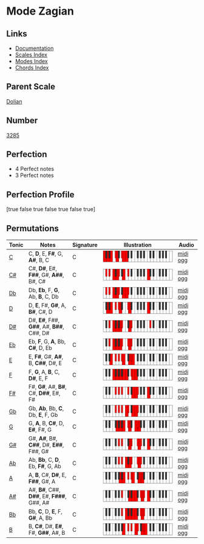 # Mode Zagian

## Links

- [Documentation](index.md)
- [Scales Index](Scales.md)
- [Modes Index](Modes.md)
- [Chords Index](Chords.md)

## Parent Scale

[Dolian](ScaleDolian.md)

## Number

[3285](https://ianring.com/musictheory/scales/3285)

## Perfection

- 4 Perfect notes
- 3 Perfect notes

## Perfection Profile

[true false true false true false true]

## Permutations

| Tonic | Notes | Signature | Illustration | Audio |
|-------|-------|-----------|--------------|-------|
| [C](ModeCNaturalZagian.md) | C, **D**, E, **F#**, G, **A#**, B, C | C | ![CNaturalZagian](ModeCNaturalZagian.png) | [midi](ModeCNaturalZagian.mid) [ogg](ModeCNaturalZagian.ogg) |
| [C#](ModeCSharpZagian.md) | C#, **D#**, E#, **F##**, G#, **A##**, B#, C# | C | ![CSharpZagian](ModeCSharpZagian.png) | [midi](ModeCSharpZagian.mid) [ogg](ModeCSharpZagian.ogg) |
| [Db](ModeDFlatZagian.md) | Db, **Eb**, F, **G**, Ab, **B**, C, Db | C | ![DFlatZagian](ModeDFlatZagian.png) | [midi](ModeDFlatZagian.mid) [ogg](ModeDFlatZagian.ogg) |
| [D](ModeDNaturalZagian.md) | D, **E**, F#, **G#**, A, **B#**, C#, D | C | ![DNaturalZagian](ModeDNaturalZagian.png) | [midi](ModeDNaturalZagian.mid) [ogg](ModeDNaturalZagian.ogg) |
| [D#](ModeDSharpZagian.md) | D#, **E#**, F##, **G##**, A#, **B##**, C##, D# | C | ![DSharpZagian](ModeDSharpZagian.png) | [midi](ModeDSharpZagian.mid) [ogg](ModeDSharpZagian.ogg) |
| [Eb](ModeEFlatZagian.md) | Eb, **F**, G, **A**, Bb, **C#**, D, Eb | C | ![EFlatZagian](ModeEFlatZagian.png) | [midi](ModeEFlatZagian.mid) [ogg](ModeEFlatZagian.ogg) |
| [E](ModeENaturalZagian.md) | E, **F#**, G#, **A#**, B, **C##**, D#, E | C | ![ENaturalZagian](ModeENaturalZagian.png) | [midi](ModeENaturalZagian.mid) [ogg](ModeENaturalZagian.ogg) |
| [F](ModeFNaturalZagian.md) | F, **G**, A, **B**, C, **D#**, E, F | C | ![FNaturalZagian](ModeFNaturalZagian.png) | [midi](ModeFNaturalZagian.mid) [ogg](ModeFNaturalZagian.ogg) |
| [F#](ModeFSharpZagian.md) | F#, **G#**, A#, **B#**, C#, **D##**, E#, F# | C | ![FSharpZagian](ModeFSharpZagian.png) | [midi](ModeFSharpZagian.mid) [ogg](ModeFSharpZagian.ogg) |
| [Gb](ModeGFlatZagian.md) | Gb, **Ab**, Bb, **C**, Db, **E**, F, Gb | C | ![GFlatZagian](ModeGFlatZagian.png) | [midi](ModeGFlatZagian.mid) [ogg](ModeGFlatZagian.ogg) |
| [G](ModeGNaturalZagian.md) | G, **A**, B, **C#**, D, **E#**, F#, G | C | ![GNaturalZagian](ModeGNaturalZagian.png) | [midi](ModeGNaturalZagian.mid) [ogg](ModeGNaturalZagian.ogg) |
| [G#](ModeGSharpZagian.md) | G#, **A#**, B#, **C##**, D#, **E##**, F##, G# | C | ![GSharpZagian](ModeGSharpZagian.png) | [midi](ModeGSharpZagian.mid) [ogg](ModeGSharpZagian.ogg) |
| [Ab](ModeAFlatZagian.md) | Ab, **Bb**, C, **D**, Eb, **F#**, G, Ab | C | ![AFlatZagian](ModeAFlatZagian.png) | [midi](ModeAFlatZagian.mid) [ogg](ModeAFlatZagian.ogg) |
| [A](ModeANaturalZagian.md) | A, **B**, C#, **D#**, E, **F##**, G#, A | C | ![ANaturalZagian](ModeANaturalZagian.png) | [midi](ModeANaturalZagian.mid) [ogg](ModeANaturalZagian.ogg) |
| [A#](ModeASharpZagian.md) | A#, **B#**, C##, **D##**, E#, **F###**, G##, A# | C | ![ASharpZagian](ModeASharpZagian.png) | [midi](ModeASharpZagian.mid) [ogg](ModeASharpZagian.ogg) |
| [Bb](ModeBFlatZagian.md) | Bb, **C**, D, **E**, F, **G#**, A, Bb | C | ![BFlatZagian](ModeBFlatZagian.png) | [midi](ModeBFlatZagian.mid) [ogg](ModeBFlatZagian.ogg) |
| [B](ModeBNaturalZagian.md) | B, **C#**, D#, **E#**, F#, **G##**, A#, B | C | ![BNaturalZagian](ModeBNaturalZagian.png) | [midi](ModeBNaturalZagian.mid) [ogg](ModeBNaturalZagian.ogg) |
